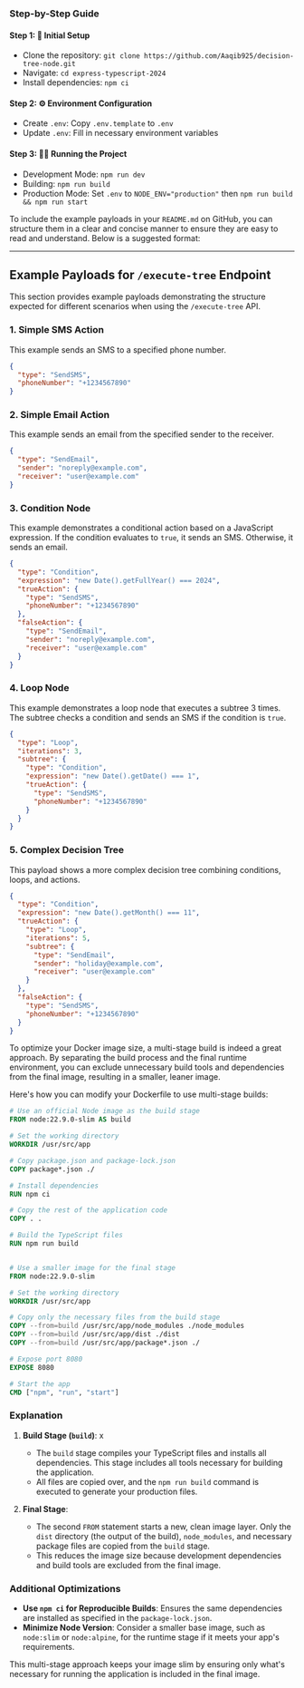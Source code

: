 ### Step-by-Step Guide

#### Step 1: 🚀 Initial Setup

- Clone the repository: `git clone https://github.com/Aaqib925/decision-tree-node.git`
- Navigate: `cd express-typescript-2024`
- Install dependencies: `npm ci`

#### Step 2: ⚙️ Environment Configuration

- Create `.env`: Copy `.env.template` to `.env`
- Update `.env`: Fill in necessary environment variables

#### Step 3: 🏃‍♂️ Running the Project

- Development Mode: `npm run dev`
- Building: `npm run build`
- Production Mode: Set `.env` to `NODE_ENV="production"` then `npm run build && npm run start`

To include the example payloads in your `README.md` on GitHub, you can structure them in a clear and concise manner to ensure they are easy to read and understand. Below is a suggested format:

---

## Example Payloads for `/execute-tree` Endpoint

This section provides example payloads demonstrating the structure expected for different scenarios when using the `/execute-tree` API. 

### 1. Simple SMS Action

This example sends an SMS to a specified phone number.

```json
{
  "type": "SendSMS",
  "phoneNumber": "+1234567890"
}
```

### 2. Simple Email Action

This example sends an email from the specified sender to the receiver.

```json
{
  "type": "SendEmail",
  "sender": "noreply@example.com",
  "receiver": "user@example.com"
}
```

### 3. Condition Node

This example demonstrates a conditional action based on a JavaScript expression. If the condition evaluates to `true`, it sends an SMS. Otherwise, it sends an email.

```json
{
  "type": "Condition",
  "expression": "new Date().getFullYear() === 2024",
  "trueAction": {
    "type": "SendSMS",
    "phoneNumber": "+1234567890"
  },
  "falseAction": {
    "type": "SendEmail",
    "sender": "noreply@example.com",
    "receiver": "user@example.com"
  }
}
```

### 4. Loop Node

This example demonstrates a loop node that executes a subtree 3 times. The subtree checks a condition and sends an SMS if the condition is `true`.

```json
{
  "type": "Loop",
  "iterations": 3,
  "subtree": {
    "type": "Condition",
    "expression": "new Date().getDate() === 1",
    "trueAction": {
      "type": "SendSMS",
      "phoneNumber": "+1234567890"
    }
  }
}
```

### 5. Complex Decision Tree

This payload shows a more complex decision tree combining conditions, loops, and actions.

```json
{
  "type": "Condition",
  "expression": "new Date().getMonth() === 11",
  "trueAction": {
    "type": "Loop",
    "iterations": 5,
    "subtree": {
      "type": "SendEmail",
      "sender": "holiday@example.com",
      "receiver": "user@example.com"
    }
  },
  "falseAction": {
    "type": "SendSMS",
    "phoneNumber": "+1234567890"
  }
}
```

To optimize your Docker image size, a multi-stage build is indeed a great approach. By separating the build process and the final runtime environment, you can exclude unnecessary build tools and dependencies from the final image, resulting in a smaller, leaner image.

Here's how you can modify your Dockerfile to use multi-stage builds:

```dockerfile
# Use an official Node image as the build stage
FROM node:22.9.0-slim AS build

# Set the working directory
WORKDIR /usr/src/app

# Copy package.json and package-lock.json
COPY package*.json ./

# Install dependencies
RUN npm ci

# Copy the rest of the application code
COPY . .

# Build the TypeScript files
RUN npm run build


# Use a smaller image for the final stage
FROM node:22.9.0-slim

# Set the working directory
WORKDIR /usr/src/app

# Copy only the necessary files from the build stage
COPY --from=build /usr/src/app/node_modules ./node_modules
COPY --from=build /usr/src/app/dist ./dist
COPY --from=build /usr/src/app/package*.json ./

# Expose port 8080
EXPOSE 8080

# Start the app
CMD ["npm", "run", "start"]
```

### Explanation
1. **Build Stage (`build`)**: x
   - The `build` stage compiles your TypeScript files and installs all dependencies. This stage includes all tools necessary for building the application.
   - All files are copied over, and the `npm run build` command is executed to generate your production files.

2. **Final Stage**: 
   - The second `FROM` statement starts a new, clean image layer. Only the `dist` directory (the output of the build), `node_modules`, and necessary package files are copied from the `build` stage.
   - This reduces the image size because development dependencies and build tools are excluded from the final image.

### Additional Optimizations
- **Use `npm ci` for Reproducible Builds**: Ensures the same dependencies are installed as specified in the `package-lock.json`.
- **Minimize Node Version**: Consider a smaller base image, such as `node:slim` or `node:alpine`, for the runtime stage if it meets your app's requirements.
  
This multi-stage approach keeps your image slim by ensuring only what's necessary for running the application is included in the final image.